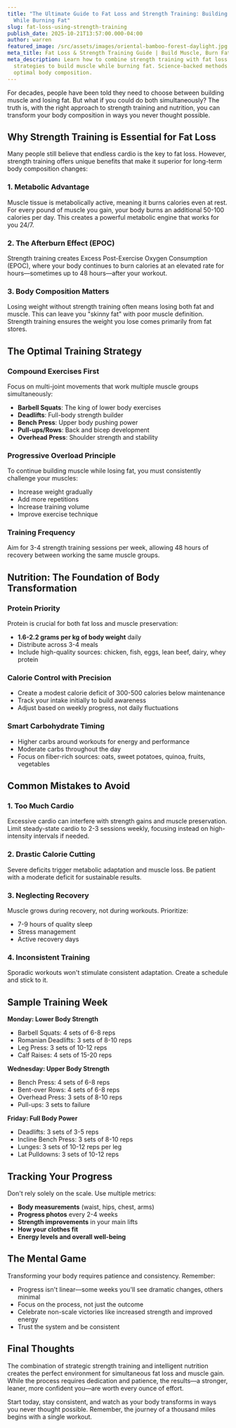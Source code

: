 ```yaml
---
title: "The Ultimate Guide to Fat Loss and Strength Training: Building Muscle
  While Burning Fat"
slug: fat-loss-using-strength-training
publish_date: 2025-10-21T13:57:00.000-04:00
author: warren
featured_image: /src/assets/images/oriental-bamboo-forest-daylight.jpg
meta_title: Fat Loss & Strength Training Guide | Build Muscle, Burn Fat Effectively
meta_description: Learn how to combine strength training with fat loss
  strategies to build muscle while burning fat. Science-backed methods for
  optimal body composition.
---
```

For decades, people have been told they need to choose between building muscle and losing fat. But what if you could do both simultaneously? The truth is, with the right approach to strength training and nutrition, you can transform your body composition in ways you never thought possible.

## Why Strength Training is Essential for Fat Loss

Many people still believe that endless cardio is the key to fat loss. However, strength training offers unique benefits that make it superior for long-term body composition changes:

### 1. Metabolic Advantage
Muscle tissue is metabolically active, meaning it burns calories even at rest. For every pound of muscle you gain, your body burns an additional 50-100 calories per day. This creates a powerful metabolic engine that works for you 24/7.

### 2. The Afterburn Effect (EPOC)
Strength training creates Excess Post-Exercise Oxygen Consumption (EPOC), where your body continues to burn calories at an elevated rate for hours—sometimes up to 48 hours—after your workout.

### 3. Body Composition Matters
Losing weight without strength training often means losing both fat and muscle. This can leave you "skinny fat" with poor muscle definition. Strength training ensures the weight you lose comes primarily from fat stores.

## The Optimal Training Strategy

### Compound Exercises First
Focus on multi-joint movements that work multiple muscle groups simultaneously:

- **Barbell Squats**: The king of lower body exercises
- **Deadlifts**: Full-body strength builder
- **Bench Press**: Upper body pushing power
- **Pull-ups/Rows**: Back and bicep development
- **Overhead Press**: Shoulder strength and stability

### Progressive Overload Principle
To continue building muscle while losing fat, you must consistently challenge your muscles:

- Increase weight gradually
- Add more repetitions
- Increase training volume
- Improve exercise technique

### Training Frequency
Aim for 3-4 strength training sessions per week, allowing 48 hours of recovery between working the same muscle groups.

## Nutrition: The Foundation of Body Transformation

### Protein Priority
Protein is crucial for both fat loss and muscle preservation:

- **1.6-2.2 grams per kg of body weight** daily
- Distribute across 3-4 meals
- Include high-quality sources: chicken, fish, eggs, lean beef, dairy, whey protein

### Calorie Control with Precision
- Create a modest calorie deficit of 300-500 calories below maintenance
- Track your intake initially to build awareness
- Adjust based on weekly progress, not daily fluctuations

### Smart Carbohydrate Timing
- Higher carbs around workouts for energy and performance
- Moderate carbs throughout the day
- Focus on fiber-rich sources: oats, sweet potatoes, quinoa, fruits, vegetables

## Common Mistakes to Avoid

### 1. Too Much Cardio
Excessive cardio can interfere with strength gains and muscle preservation. Limit steady-state cardio to 2-3 sessions weekly, focusing instead on high-intensity intervals if needed.

### 2. Drastic Calorie Cutting
Severe deficits trigger metabolic adaptation and muscle loss. Be patient with a moderate deficit for sustainable results.

### 3. Neglecting Recovery
Muscle grows during recovery, not during workouts. Prioritize:
- 7-9 hours of quality sleep
- Stress management
- Active recovery days

### 4. Inconsistent Training
Sporadic workouts won't stimulate consistent adaptation. Create a schedule and stick to it.

## Sample Training Week

**Monday: Lower Body Strength**
- Barbell Squats: 4 sets of 6-8 reps
- Romanian Deadlifts: 3 sets of 8-10 reps
- Leg Press: 3 sets of 10-12 reps
- Calf Raises: 4 sets of 15-20 reps

**Wednesday: Upper Body Strength**
- Bench Press: 4 sets of 6-8 reps
- Bent-over Rows: 4 sets of 6-8 reps
- Overhead Press: 3 sets of 8-10 reps
- Pull-ups: 3 sets to failure

**Friday: Full Body Power**
- Deadlifts: 3 sets of 3-5 reps
- Incline Bench Press: 3 sets of 8-10 reps
- Lunges: 3 sets of 10-12 reps per leg
- Lat Pulldowns: 3 sets of 10-12 reps

## Tracking Your Progress

Don't rely solely on the scale. Use multiple metrics:
- **Body measurements** (waist, hips, chest, arms)
- **Progress photos** every 2-4 weeks
- **Strength improvements** in your main lifts
- **How your clothes fit**
- **Energy levels and overall well-being**

## The Mental Game

Transforming your body requires patience and consistency. Remember:

- Progress isn't linear—some weeks you'll see dramatic changes, others minimal
- Focus on the process, not just the outcome
- Celebrate non-scale victories like increased strength and improved energy
- Trust the system and be consistent

## Final Thoughts

The combination of strategic strength training and intelligent nutrition creates the perfect environment for simultaneous fat loss and muscle gain. While the process requires dedication and patience, the results—a stronger, leaner, more confident you—are worth every ounce of effort.

Start today, stay consistent, and watch as your body transforms in ways you never thought possible. Remember, the journey of a thousand miles begins with a single workout.
